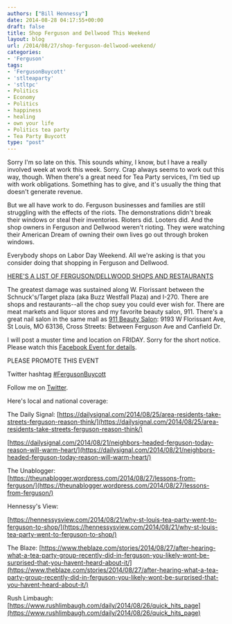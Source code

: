 ```yaml
---
authors: ["Bill Hennessy"]
date: 2014-08-28 04:17:55+00:00
draft: false
title: Shop Ferguson and Dellwood This Weekend
layout: blog
url: /2014/08/27/shop-ferguson-dellwood-weekend/
categories:
- 'Ferguson'
tags:
- 'FergusonBuycott'
- 'stlteaparty'
- 'stltpc'
- Politics
- Economy
- Politics
- happiness
- healing
- own your life
- Politics tea party
- Tea Party Buycott
type: "post"
---
```


Sorry I'm so late on this. This sounds whiny, I know, but I have a really involved week at work this week. Sorry. Crap always seems to work out this way, though. When there's a great need for Tea Party services, I'm tied up with work obligations. Something has to give, and it's usually the thing that doesn't generate revenue.

But we all have work to do. Ferguson businesses and families are still struggling with the effects of the riots. The demonstrations didn't break their windows or steal their inventories. Rioters did. Looters did. And the shop owners in Ferguson and Dellwood weren't rioting. They were watching their American Dream of owning their own lives go out through broken windows.

Everybody shops on Labor Day Weekend. All we're asking is that you consider doing that shopping in Ferguson and Dellwood.

[HERE'S A LIST OF FERGUSON/DELLWOOD SHOPS AND RESTAURANTS](https://hennessysview.com/2014/08/21/ferguson-shopping-ideas/)

The greatest damage was sustained along W. Florissant between the Schnuck's/Target plaza (aka Buzz Westfall Plaza) and I-270. There are shops and restaurants--all the chop suey you could ever wish for. There are meat markets and liquor stores and my favorite beauty salon, 911. There's a great nail salon in the same mall as [911 Beauty Salon](https://yhoo.it/1sMbzaq): 9193 W Florissant Ave, St Louis, MO 63136, Cross Streets: Between Ferguson Ave and Canfield Dr.

I will post a muster time and location on FRIDAY. Sorry for the short notice. Please watch this [Facebook Event for details](https://www.facebook.com/events/593295304112878/?context=create&source=49).

PLEASE PROMOTE THIS EVENT

Twitter hashtag [#FergusonBuycott](https://twitter.com/hashtag/fergusonbuycott?src=hash)

Follow me on [Twitter](https://twitter.com/whennessy).

Here's local and national coverage:

The Daily Signal:
[https://dailysignal.com/2014/08/25/area-residents-take-streets-ferguson-reason-think/](https://dailysignal.com/2014/08/25/area-residents-take-streets-ferguson-reason-think/)

[https://dailysignal.com/2014/08/21/neighbors-headed-ferguson-today-reason-will-warm-heart/](https://dailysignal.com/2014/08/21/neighbors-headed-ferguson-today-reason-will-warm-heart/)

The Unablogger:
[https://theunablogger.wordpress.com/2014/08/27/lessons-from-ferguson/](https://theunablogger.wordpress.com/2014/08/27/lessons-from-ferguson/)

Hennessy's View:

[https://hennessysview.com/2014/08/21/why-st-louis-tea-party-went-to-ferguson-to-shop/](https://hennessysview.com/2014/08/21/why-st-louis-tea-party-went-to-ferguson-to-shop/)

The Blaze:
[https://www.theblaze.com/stories/2014/08/27/after-hearing-what-a-tea-party-group-recently-did-in-ferguson-you-likely-wont-be-surprised-that-you-havent-heard-about-it/](https://www.theblaze.com/stories/2014/08/27/after-hearing-what-a-tea-party-group-recently-did-in-ferguson-you-likely-wont-be-surprised-that-you-havent-heard-about-it/)

Rush Limbaugh:
[https://www.rushlimbaugh.com/daily/2014/08/26/quick_hits_page](https://www.rushlimbaugh.com/daily/2014/08/26/quick_hits_page)


